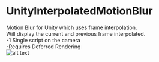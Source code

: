 # UnityInterpolatedMotionBlur
Motion Blur for Unity which uses frame interpolation.  
Will display the current and previous frame interpolated.  
-1 Single script on the camera  
-Requires Deferred Rendering  
![alt text](https://s17.postimg.cc/wgc5r1vin/motionblur.jpg)
